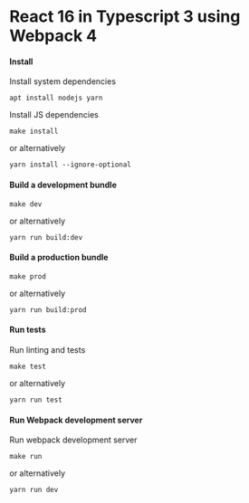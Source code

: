 # React 16 in Typescript 3 using Webpack 4

#### Install

Install system dependencies

```
apt install nodejs yarn
```

Install JS dependencies

```
make install
```

or alternatively

```
yarn install --ignore-optional
```

#### Build a development bundle

```
make dev
```

or alternatively

```
yarn run build:dev
```

#### Build a production bundle

```
make prod
```

or alternatively

```
yarn run build:prod
```

#### Run tests

Run linting and tests

```
make test
```

or alternatively

```
yarn run test
```

#### Run Webpack development server

Run webpack development server

```
make run
```

or alternatively

```
yarn run dev
```

